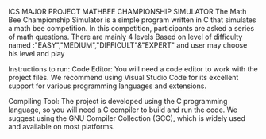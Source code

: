 ICS MAJOR PROJECT
MATHBEE CHAMPIONSHIP SIMULATOR
The Math Bee Championship Simulator is a simple program written in C that simulates a math bee competition. In this competition, participants are asked a series of math questions.
There are mainly 4 levels Based on level of difficulty named  :"EASY","MEDIUM","DIFFICULT"&"EXPERT" and user may choose his level and play

Instructions to run:
Code Editor: You will need a code editor to work with the project files. We recommend using Visual Studio Code for its excellent support for various programming languages and extensions.

Compiling Tool: The project is developed using the C programming language, so you will need a C compiler to build and run the code. We suggest using the GNU Compiler Collection (GCC), which is widely used and available on most platforms.
